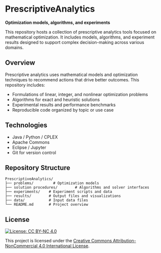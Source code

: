 # PrescriptiveAnalytics

**Optimization models, algorithms, and experiments**

This repository hosts a collection of prescriptive analytics tools focused on mathematical optimization. It includes models, algorithms, and experiment results designed to support complex decision-making across various domains.

## Overview

Prescriptive analytics uses mathematical models and optimization techniques to recommend actions that drive better outcomes. This repository includes:

- Formulations of linear, integer, and nonlinear optimization problems
- Algorithms for exact and heuristic solutions
- Experimental results and performance benchmarks
- Reproducible code organized by topic or use case

## Technologies

- Java / Python / CPLEX 
- Apache Commons
- Eclipse / Jupyter
- Git for version control

## Repository Structure

```
PrescriptiveAnalytics/
├── problems/         # Optimization models
├── solution procedures/        # Algorithms and solver interfaces
├── experiments/    # Experiment scripts and data
├── results/        # Output files and visualizations
├── data/           # Input data files
└── README.md       # Project overview
```

## License

[![License: CC BY-NC 4.0](https://img.shields.io/badge/License-CC%20BY--NC%204.0-lightgrey.svg)](https://creativecommons.org/licenses/by-nc/4.0/)

This project is licensed under the [Creative Commons Attribution-NonCommercial 4.0 International License](https://creativecommons.org/licenses/by-nc/4.0/).

